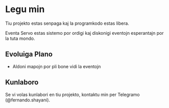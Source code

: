 # Legu min

Tiu projekto estas senpaga kaj la programkodo estas libera.

Eventa Servo estas sistemo por ordigi kaj diskonigi eventojn esperantajn 
por la tuta mondo.

Evoluiga Plano
-

- Aldoni mapojn por pli bone vidi la eventojn

Kunlaboro
-
Se vi volas kunlabori en tiu projekto, kontaktu min per Telegramo (@fernando.shayani).


